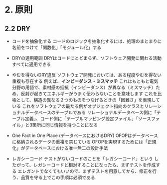 # 2. 原則
## 2.2 DRY
- コードを抽象化する
  コードのロジックを抽象化するには、処理のまとまりに名前をつけて「関数化」「モジュール化」する

- DRYの適用範囲
  DRYはコードにとどまらず、ソフトウェア開発に関わる活動すべてに適用できる

- やむを得ないDRY違反
  ソフトウェア開発においては、ある程度やむを得ない重複も存在する
  例えば、**インピーダンス・ミスマッチ**
  これはもともと電気分野の用語で、素材感の抵抗（インビーダンス）が異なる（ミスマッチ）ため、反射が起きてエネルギーがうまく伝わらないことを意味します
  これを比喩として、構造の異なる２つのものをつなげるときの「困難さ」を表現している
  これをソフトウェアの最たる例がオブジェクト指向のクラスとリレーショナルデータベースのテーブルである
  リレーショナルデータベース側に「テーブル定義」、コード側に「テーブルマッピング設定ファイル」「ソースファイル」と3箇所に同じ情報を持つことになる

- One Fact in One Place (データベースにおけるDRY)
  OFOPはデータベースに格納されるデータの重複を禁じている
  OFOPを実現するためには「正規化」がデータベースにおける唯一無二の設計手法

- レガシーコード
  テストがないコードのことを「レガシーコード」という
  したがって、レガシーコードと相対することになったら、まずテストを作成する
  エレガントでなくてもいいので、まずテストを用意してから、修正を行う、品質を守る上でこの手順は必須である
